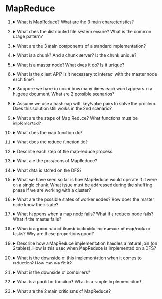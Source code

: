 # MapReduce

1. <details>
    <summary> What is MapReduce? What are the 3 main characteristics?</summary>
    Programming model for processing big data sets with paralllel, distributed agorithms on a cluster.
    It ensures redundancy, minimal data transfer and a simple computational model to hide complexity.
</details>

2. <details>
    <summary> What does the distributed file system ensure? What is the common usage pattern?</summary>
    Global file namespace and availability across nodes in a cluster. Used for large files, #reads >> #updates.
</details>

3. <details>
    <summary> What are the 3 main components of a standard implementation?</summary>
    Chunk servers, Master Nodes, Client API
</details>

4. <details>
    <summary>What is a chunk? And a chunk server? Is the chunk unique?</summary>
    Chunk = part of a file (e.g. 64MB), Chunk server  = one of the nodes where the chunk is. Each chunk server computes operations related to its chunks .
    <br> One chunk is replicated across multiple nodes/racks.
</details>

5. <details>
    <summary> What is a master node? What does it do? Is it unique? </summary>
    Stores metadata about the chunks and their location. It's replicated. 
</details>

6. <details>
    <summary> What is the client API? Is it necessary to interact with the master node each time?</summary>
    Client uses API to query the master node for a specific file location.
    Note that subsequent communications don't have to go through the master node again.
</details>

7. <details>
    <summary> Suppose we have to count how many times each word appears in a hugeee document. What are 2 possible scenarios? </summary>
    1. Results fit into memory 2. Results do not fit into memory.
</details>

8. <details>
    <summary> Assume we use a hashmap with key/value pairs to solve the problem. Does this solution still works in the 2nd scenario?</summary>
    No lol.
</details>

9. <details>
    <summary> What are the steps of Map Reduce? What functions must be implemented?</summary>
    Input and Output = (key, value) pair.
    <br> Map, Reduce. The shuffle function is provided by the framework.
</details>

10. <details>
    <summary> What does the map function do?</summary>
    <div>
    
    $map(k_i, v_i) \to \{(k_i', v_i')\}^*$ 
    
    </div>

    Function that starts from a key/value pair and returns a set of >= 0 key/value pairs.
    <br> In our case, the starting key/value could be the chunk ID and its contents.
</details>

11. <details>
    <summary>What does the reduce function do? </summary>
    <div>

    $reduce(k_i',\{v_i'\}^*) \to \{(k_i',v_i'')\}^*$

    </div>

    Function that reduces to one entry all the values with the same key.
</details>

12. <details>
    <summary> Describe each step of the map-reduce process.</summary>
    Map = generation of the pairs + tables.
    <br> Shuffle = aggregation of values with same key.
    <br> Reduce step = sum all values of pairs with the same keys.
</details>

13. <details>
    <summary> What are the pros/cons of MapReduce?</summary>
    Pros: good 4 sequential data access, large batch jobs.
    <br> Cons: random access, graph, interdependent data.
</details>

14. <details>
    <summary> What data is stored on the DFS?</summary>
    Input and output. The intermediate steps are not persisted.
</details>

15. <details>
    <summary> What we have seen so far is how MapReduce would operate if it were on a single chunk. What issue must be addressed during the shuffling phase if we are working with a cluster?</summary>
    When dealing with multiple nodes, the entries obtained after the map phase must be regrouped into proper sets with the same key/value pairs that are then fed to the reducers.
</details>

16. <details>
    <summary> What are the possible states of worker nodes? How does the master node know their state?</summary>
    Idle, in progress, completed.
    <br> Each node will send a notification when the task it's working on it's completed. The master node also periodically pings the other nodes.
</details>

17. <details>
    <summary>What happens when a map node fails? What if a reducer node fails? What if the master fails?</summary>
    If a map worker node fails, it's reset to idle and all its task are reset and re-scheduled (both in progress and finished).
    <br> In case of the reducer, only in progress tasks are re-scheduled.
    <br> If the MN fails, all the map reduce process is restared.
</details>

18. <details>
    <summary> What is a good rule of thumb to decide the number of map/reduce tasks? Why are these proportions good? </summary>
    Ideally, we want M >> N and R < M. The first ensures fast recovery, the second allows for the output to be spread over a limited number of nodes.
</details>

19. <details>
    <summary> Describe how a MapReduce implementation handles a natural join (on 2 tables). How is this used when MapReduce is implemented on a DFS? </summary>
    Using an hash function, one can create an intermediate representation and send all the key/value pairs with the same hash value to the same reducer. See slide 98 for the complete explanation.
</details>

20. <details>
    <summary> What is the downside of this implementation when it comes to reduction? How can we fix it? </summary>
    We have to send several values with the same key not aggregated. We can use combiners to pre-aggregate the values at the mapper's end.
</details>

21. <details>
    <summary> What is the downside of combiners?</summary>
    They can only be used if the operation is commutative and associative. E.g. addition/multiplication is ok, average is not.
    Note that the average can be still computed by decoupling in pairs (sum, count).
</details>

22. <details>
    <summary> What is a partition function? What is a simple implementation? </summary>
    The partition function decides how the key/value pairs will be split among the reducers.
    <br> Assuming R reducers, it is a simple as 
    <div>

    $hash(key) \mod R$

    </div>
</details>

23. <details>
    <summary> What are the 2 main criticisms of MapReduce?</summary>
    1) Not all problems nicely translate to a MapReduce formulation.
    <br> 2) I/O communication bottlenecks will cause performance issues.
</details>
